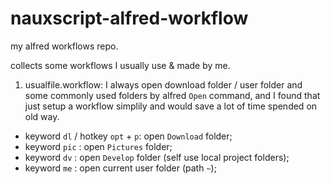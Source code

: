 # nauxscript-alfred-workflow

my alfred workflows repo.

collects some workflows I usually use & made by me.

1. usualfile.workflow: I always open download folder / user folder and some commonly used folders by alfred `Open` command, and I found that just setup a workflow simplily and would save a lot of time spended on old way.

  - keyword `dl` / hotkey `opt` + `p`: open `Download` folder;
  - keyword `pic` : open `Pictures` folder;
  - keyword `dv` : open `Develop` folder (self use local project folders);
  - keyword `me` : open current user folder (path `~`);
  
